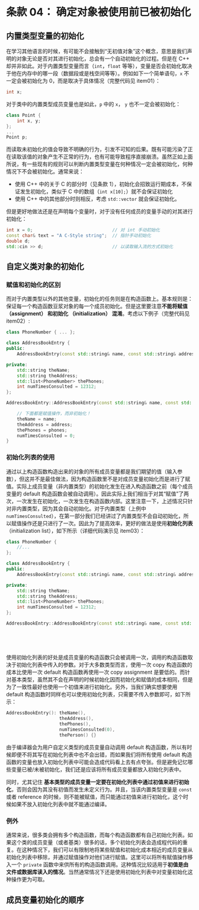# 条款 04： 确定对象被使用前已被初始化

## 内置类型变量的初始化

在学习其他语言的时候，有可能不会接触到“无初值对象”这个概念，意思是我们声明的对象无论是否对其进行初始化，总会有一个自动初始化的过程。但是在 C++ 却并非如此。对于内置类型变量而言（`int`，`float` 等等），变量是否会初始化取决于他在内存中的哪一段（数据段或是栈空间等等）。例如如下一个简单语句，`x` 不一定会被初始化为 0，而是取决于具体情况（完整代码见 item01）：

```C++
int x;
```

对于类中的内置类型成员变量也是如此，`p` 中的 `x`， `y` 也不一定会被初始化：

```C++
class Point {
    int x, y;
};
...
Point p;
```

而读取未初始化的值会导致不明确的行为，引发不可知的后果。既有可能污染了正在读取该值的对象产生不正常的行为，也有可能导致程序直接崩溃。虽然正如上面所说，有一些现有的规则可以判断内置类型变量在何种情况一定会被初始化，何种情况下不会被初始化。通常来说：

* 使用 C++ 中的关于 C 的部分时（见条款 1），初始化会招致运行期成本，不保证发生初始化，类似于 C 中的数组（`int x[10];`）就不会保证初始化
* 使用 C++ 中的其他部分时则相反，考虑 `std::vector` 就会保证初始化。

但是更好地做法还是在声明每个变量时，对于没有任何成员的变量手动的对其进行初始化：

```C++
int x = 0;                              // 对 int 手动初始化
const char& text = "A C-Style string";  // 指针手动初始化
double d;
std::cin >> d;                          // 以读取输入流的方式初始化
```

## 自定义类对象的初始化

### 赋值和初始化的区别

而对于内置类型以外的其他变量，初始化的任务则是在构造函数上。基本规则是：保证每一个构造函数豆浆对象的每一个成员初始化。但是这里要注意**不能将赋值（assignment） 和初始化 （initialization） 混淆**。考虑以下例子（完整代码见 item02）:

```C++
class PhoneNumber { ... };

class AddressBookEntry {
public:
    AddressBookEntry(const std::string& name, const std::string& address, const std::list<PhoneNumber>& phones);

private:
    std::string theName;
    std::string theAddress;
    std::list<PhoneNumber> thePhones;
    int numTimesConsulted = 12312;
};

AddressBookEntry::AddressBookEntry(const std::string& name, const std::string& address, const std::list<PhoneNumber>& phones) {

    // 下面都是赋值操作，而非初始化！
    theName = name;
    theAddress = address;
    thePhones = phones;
    numTimesConsulted = 0;
}
```

### 初始化列表的使用

通过以上构造函数构造出来的对象的所有成员变量都是我们期望的值（输入参数），但这并不是最佳做法，因为构造函数里不是对成员变量初始化而是进行了赋值。实际上成员变量（非内置类型）的初始化发生在进入构造函数之前（每个成员变量的 default 构造函数会被自动调用）。因此实际上我们相当于对其“赋值”了两次，一次发生在初始化，一次发生在构造函数内部。这里注意一下，上述情况只针对非内置类型，因为其会自动初始化。对于内置类型（上例中 `numTimesConsulted`），在第一部分我们已经讲过了内置类型不会自动初始化，所以赋值操作还是只进行了一次。因此为了提高效率，更好的做法是使用**初始化列表**（initialization list），如下所示（详细代码演示见 item03）：

```C++
class PhoneNumber {
    //...
};

class AddressBookEntry {
public:
    AddressBookEntry(const std::string& name, const std::string& address, const std::list<PhoneNumber>& phones);

private:
    std::string theName;
    std::string theAddress;
    std::list<PhoneNumber> thePhones;
    int numTimesConsulted = 12312;
};

AddressBookEntry::AddressBookEntry(const std::string& name, const std::string& address, const std::list<PhoneNumber>& phones):
                                                                                theName(name),
                                                                                theAddress(address),
                                                                                thePhones(phones),
                                                                                numTimesConsulted(0) {}
```

使用初始化列表的好处是成员变量的构造函数只会被调用一次，调用的构造函数取决于初始化列表中传入的参数。对于大多数类型而言，使用一次 copy 构造函数的成本比使用一次 default 构造函数再使用一次 copy assignment 是要低的。而针对基本类型，虽然其不会在声明的时候初始化因而初始化和赋值的成本相同，但是为了一致性最好也使用一个初值来进行初始化。另外，当我们确实想要使用 default 构造函数时同样也可以使用初始化列表，只需要不传入参数即可，如下所示：

```C++
AddressBookEntry(): theName(),
                    theAddress(),
                    thePhones(),
                    numTimesConsulted(0),
                    thePerson() {}
```

由于编译器会为用户自定义类型的成员变量自动调用 default 构造函数，所以有时候即便不将其写在初始化列表中也不会出错，而如果我们将所有使用 default 构造函数的变量也放入初始化列表中可能会造成代码看上去有点夸张。但是避免记忆哪些变量已被/未被初始化，我们还是应该将所有成员变量都放入初始化列表中。

同时，尤其记住 **基本类型的成员变量一定要在初始化列表中通过初值来进行初始化**，否则会因为其没有初值而发生未定义行为。并且，当该内置类型变量是 `const` 或者 reference 的时候，则不能被赋值，而只能通过初值来进行初始化，这个时候如果不放入初始化列表中就不能通过编译。

### 例外

通常来说，很多类会拥有多个构造函数，而每个构造函数都有自己初始化列表。如果这个类的成员变量（或者基类）很多的话，多个初始化列表会造成程代码的重复。在这种情况下，我们可以有限制地将某些赋值和初始化成本相近的成员变量从初始化列表中移除，并通过赋值操作对他们进行赋值。这里可以将所有赋值操作移入一个 `private` 函数中来供所有的构造函数调用。这种情况比较适用于**初值是由文件或数据库读入的情况**。当然通常情况下还是使用初始化列表中对变量初始化这种操作更为可取。

## 成员变量初始化的顺序
